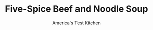 ---
layout: ../../layouts/MarkdownPostLayout.astro
title: Five-Spice Beef and Noodle Soup
author: America's Test Kitchen
pubDate: 2023-03-15
description: "Ginger, fish sauce, five-spice powder, and ramen noodles produce a flavor-packed one-dish meal in about 15 minutes."
image_url: https://res.cloudinary.com/hksqkdlah/image/upload/ar_1:1,c_fill,dpr_2.0,f_auto,fl_lossy.progressive.strip_profile,g_faces:auto,q_auto:low,w_344/8411_sfs-asian-beef-and-noodle-soup-i-01-276392
tags: ["Main Courses","Asian","Pasta","Beef","Weeknight","Soups"]
calories: 2147
protein: 42
carbohydrates: 63
fats: 
fiber: 10
ingredients: ["8 cups, low-sodium chicken broth","1 tablespoon, grated fresh ginger","2 , garlic cloves, minced","2 tablespoons, fish sauce","1/2 teaspoon, five-spice powder","4 (3-ounce) packages, ramen noodles, broken into large pieces, seasoning packets discarded","1 small, flank steak (about 1 pound), cut lengthwise into thirds and cut crosswise into 1/4-inch slices","1/2 head, medium Napa cabbage, sliced thin crosswise (about 4 cups)","1/4 cup, finely chopped fresh cilantro leaves"]
serves: 4
time: "30 minutes"
instructions: ["Bring broth, ginger, garlic, fish sauce, and five-spice powder to boil in Dutch oven. Reduce heat to medium-low and simmer until flavors meld, about 10 minutes.","Add noodles to simmering broth and cook, stirring occasionally, until nearly tender, about 2 minutes. Stir in beef and cabbage and simmer until cabbage is wilted and beef is cooked through, about 2 minutes. Add cilantro. Serve."]
nutrition: ["1502 mg Potassium","525 mg Phosphorus","942 mg Calcium","33 mg Iron","244 mg Magnesium","958 mg Sodium","7 mg Zinc","18 g Fat","17 mg Niacin (B3)","6 g Monounsaturated","2 g Polyunsaturated","26 mg Vitamin C","77 mg Cholesterol","7 g Saturated","10 g Fiber","159 µg Folate (food)","2 g Sugars","705 µg Vitamin K","590 g Water","63 g Carbs","159 µg Folate equivalent (total)","42 g Protein","1 mg Vitamin E","1 µg Vitamin B12","1 mg Vitamin B6","194 µg Vitamin A","536 kcal Energy","2147 calories"]
notes: "Five-spice powder is a fragrant spice mix that is used in many Chinese and Vietnamese dishes. It usually consists of cinnamon, cloves, star anise, fennel seeds, and Sichuan peppercorns."
---